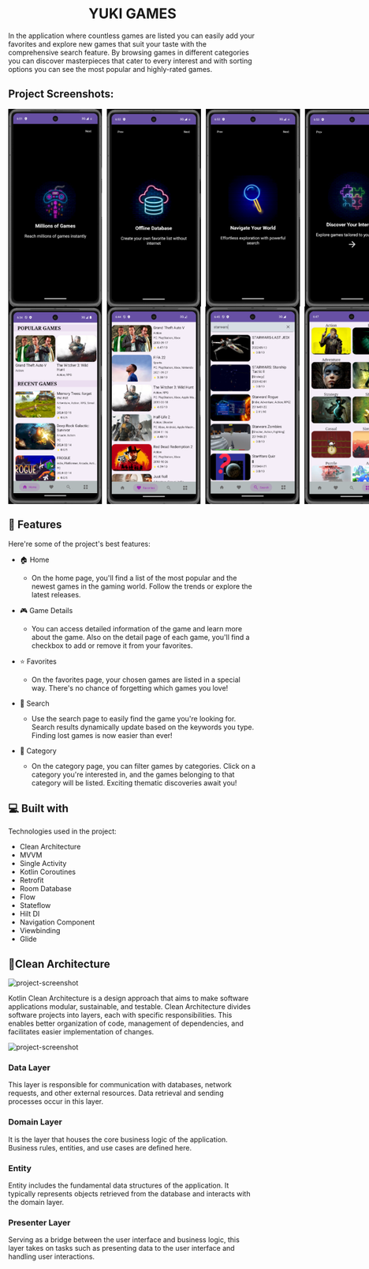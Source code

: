 <h1 align="center" id="title">YUKI GAMES</h1>

<p id="description">In the application where countless games are listed you can easily add your favorites and explore new games that suit your taste with the comprehensive search feature. By browsing games in different categories you can discover masterpieces that cater to every interest and with sorting options you can see the most popular and highly-rated games.</p>

<h2>Project Screenshots:</h2>

<div style="display: flex; gap: 10px;">
  <img src="https://raw.githubusercontent.com/kemalgeylaniyuki/CleanArchitectureGamesApp/master/app/intro_1.png" alt="project-screenshot" width="200" height="400/">
  <img src="https://raw.githubusercontent.com/kemalgeylaniyuki/CleanArchitectureGamesApp/master/app/intro_2.png" alt="project-screenshot" width="201" height="400/">
  <img src="https://raw.githubusercontent.com/kemalgeylaniyuki/CleanArchitectureGamesApp/master/app/intro_3.png" alt="project-screenshot" width="200" height="400/">
  <img src="https://raw.githubusercontent.com/kemalgeylaniyuki/CleanArchitectureGamesApp/master/app/intro_4.png" alt="project-screenshot" width="200" height="400/">
  <img src="https://raw.githubusercontent.com/kemalgeylaniyuki/CleanArchitectureGamesApp/master/app/splash.png" alt="project-screenshot" width="200" height="400/">
</div>



<div style="display: flex; gap: 10px;">
  <img src="https://raw.githubusercontent.com/kemalgeylaniyuki/CleanArchitectureGamesApp/master/app/home.png" alt="project-screenshot" width="200" height="400/">
  <img src="https://raw.githubusercontent.com/kemalgeylaniyuki/CleanArchitectureGamesApp/master/app/favorites.png" alt="project-screenshot" width="200" height="400/">
  <img src="https://raw.githubusercontent.com/kemalgeylaniyuki/CleanArchitectureGamesApp/master/app/search.png" alt="project-screenshot" width="200" height="400/">
  <img src="https://raw.githubusercontent.com/kemalgeylaniyuki/CleanArchitectureGamesApp/master/app/categories.png" alt="project-screenshot" width="200" height="400/">
  <img src="https://raw.githubusercontent.com/kemalgeylaniyuki/CleanArchitectureGamesApp/master/app/details.png" alt="project-screenshot" width="200" height="400/">
</div>


<h2>🧐 Features</h2>

Here're some of the project's best features:

* 🏠 Home
  - On the home page, you'll find a list of the most popular and the newest games in the gaming world. Follow the trends or explore the latest releases.
    
* 🎮 Game Details
  - You can access detailed information of the game and learn more about the game. Also on the detail page of each game, you'll find a checkbox to add or remove it from your favorites.
    
* ⭐ Favorites
    - On the favorites page, your chosen games are listed in a special way. There's no chance of forgetting which games you love!
      
* 🔎 Search
  - Use the search page to easily find the game you're looking for. Search results dynamically update based on the keywords you type. Finding lost games is now easier than ever!
    
* 📂 Category
  - On the category page, you can filter games by categories. Click on a category you're interested in, and the games belonging to that category will be listed. Exciting thematic discoveries await you!  
  
  
<h2>💻 Built with</h2>

Technologies used in the project:

*   Clean Architecture
*   MVVM
*   Single Activity
*   Kotlin Coroutines
*   Retrofit
*   Room Database
*   Flow
*   Stateflow
*   Hilt DI
*   Navigation Component
*   Viewbinding
*   Glide

<h2>💎Clean Architecture</h2>

<img src="https://raw.githubusercontent.com/kemalgeylaniyuki/YUKI-GAMES/master/app/cleanArc.png" alt="project-screenshot" width="400" height="300/">

Kotlin Clean Architecture is a design approach that aims to make software applications modular, sustainable, and testable. 
Clean Architecture divides software projects into layers, each with specific responsibilities. 
This enables better organization of code, management of dependencies, and facilitates easier implementation of changes.

<img src="https://raw.githubusercontent.com/kemalgeylaniyuki/YUKI-GAMES/master/app/clean.png" alt="project-screenshot" width="600" height="200/">

<h3>Data Layer</h3>
This layer is responsible for communication with databases, network requests, and other external resources. 
Data retrieval and sending processes occur in this layer.

<h3>Domain Layer</h3>
It is the layer that houses the core business logic of the application. Business rules, entities, and use cases are defined here.

<h3>Entity</h3>
Entity includes the fundamental data structures of the application. 
It typically represents objects retrieved from the database and interacts with the domain layer.

<h3>Presenter Layer</h3>
Serving as a bridge between the user interface and business logic, 
this layer takes on tasks such as presenting data to the user interface and handling user interactions.
